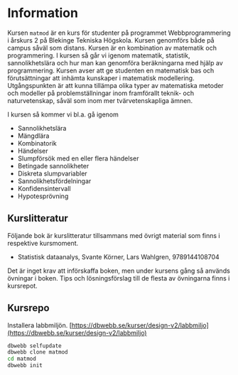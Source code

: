 # Information

Kursen `matmod` är en kurs för studenter på programmet Webbprogrammering i årskurs 2 på Blekinge Tekniska Högskola. Kursen genomförs både på campus såväl som distans. Kursen är en kombination av matematik och programmering. I kursen så går vi igenom matematik, statistik, sannolikhetslära och hur man kan genomföra beräkningarna med hjälp av programmering. Kursen avser att ge studenten en matematisk bas och förutsättningar att inhämta kunskaper i matematisk modellering. Utgångspunkten är att kunna tillämpa olika typer av matematiska metoder och modeller på problemställningar inom framförallt teknik- och naturvetenskap, såväl som inom mer tvärvetenskapliga ämnen.

I kursen så kommer vi bl.a. gå igenom

* Sannolikhetslära
* Mängdlära
* Kombinatorik
* Händelser
* Slumpförsök med en eller flera händelser
* Betingade sannolikheter
* Diskreta slumpvariabler
* Sannolikhetsfördelningar
* Konfidensintervall
* Hypotesprövning

## Kurslitteratur

Följande bok är kurslitteratur tillsammans med övrigt material som finns i respektive kursmoment.

* Statistisk dataanalys, Svante Körner, Lars Wahlgren, 9789144108704

Det är inget krav att införskaffa boken, men under kursens gång så används övningar i boken. Tips och lösningsförslag till de flesta av övningarna finns i kursrepot. 

## Kursrepo

Installera labbmiljön. [https://dbwebb.se/kurser/design-v2/labbmiljo](https://dbwebb.se/kurser/design-v2/labbmiljo)

```bash
dbwebb selfupdate
dbwebb clone matmod
cd matmod
dbwebb init
```



